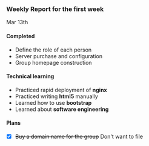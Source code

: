 ### Weekly Report for the first week

Mar 13th

#### Completed
- Define the role of each person
- Server purchase and configuration
- Group homepage construction

#### Technical learning
- Practiced rapid deployment of **nginx**
- Practiced writing **html5** manually
- Learned how to use **bootstrap**
- Learned about **software engineering**

#### Plans
- [x] ~~Buy a domain name for the group~~ Don't want to file
